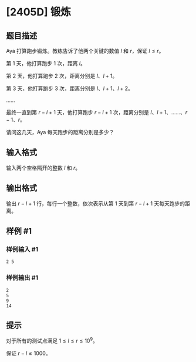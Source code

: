 # [2405D] 锻炼

## 题目描述

Aya 打算跑步锻炼。教练告诉了他两个关键的数值 $l$ 和 $r$，保证 $l\le r$。

第 1 天，他打算跑步 $1$ 次，距离 $l$。

第 2 天，他打算跑步 $2$ 次，距离分别是 $l、l+1$。

第 3 天，他打算跑步 $3$ 次，距离分别是 $l、l+1、l+2$。

……

最终一直到第 $r-l+1$ 天，他打算跑步 $r-l+1$ 次，距离分别是 $l、l+1、……、r-1、r$。

请问这几天，Aya 每天跑步的距离分别是多少？

## 输入格式

输入两个空格隔开的整数 $l$ 和 $r$。

## 输出格式

输出 $r-l+1$ 行，每行一个整数，依次表示从第 $1$ 天到第 $r-l+1$ 天每天跑步的距离。

## 样例 #1

### 样例输入 #1

```
2 5
```

### 样例输出 #1

```
2
5
9
14
```

## 提示

对于所有的测试点满足 $1 \le l \le r \le 10^9$。

保证 $r-l\le 1000$。